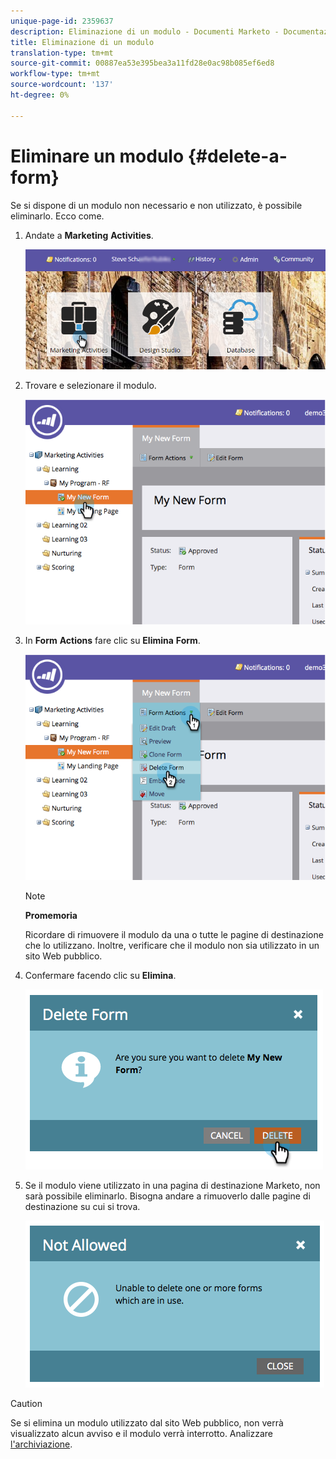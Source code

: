 ```yaml
---
unique-page-id: 2359637
description: Eliminazione di un modulo - Documenti Marketo - Documentazione prodotto
title: Eliminazione di un modulo
translation-type: tm+mt
source-git-commit: 00887ea53e395bea3a11fd28e0ac98b085ef6ed8
workflow-type: tm+mt
source-wordcount: '137'
ht-degree: 0%

---
```



# Eliminare un modulo {#delete-a-form}

Se si dispone di un modulo non necessario e non utilizzato, è possibile eliminarlo. Ecco come.

1. Andate a **Marketing** **Activities**.

   ![](assets/login-marketing-activities-3.png)

1. Trovare e selezionare il modulo.

   ![](assets/image2014-9-15-12-3a1-3a18.png)

1. In **Form** **Actions** fare clic su **Elimina** **Form**.

   ![](assets/image2014-9-15-12-3a1-3a27.png)

   >[!NOTE]
   >
   >**Promemoria**
   >
   >
   >Ricordare di rimuovere il modulo da una o tutte le pagine di destinazione che lo utilizzano. Inoltre, verificare che il modulo non sia utilizzato in un sito Web pubblico.

1. Confermare facendo clic su **Elimina**.

   ![](assets/image2014-9-15-12-3a1-3a37.png)

1. Se il modulo viene utilizzato in una pagina di destinazione Marketo, non sarà possibile eliminarlo. Bisogna andare a rimuoverlo dalle pagine di destinazione su cui si trova.

   ![](assets/image2014-9-15-12-3a1-3a44.png)

>[!CAUTION]
>
>Se si elimina un modulo utilizzato dal sito Web pubblico, non verrà visualizzato alcun avviso e il modulo verrà interrotto. Analizzare [l&#39;archiviazione](../../../../product-docs/email-marketing/drip-nurturing/using-stream-content/archive-and-unarchive-stream-content.md).

